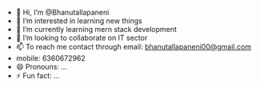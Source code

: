 - 👋 Hi, I’m @Bhanutallapaneni
- 👀 I’m interested in  learning new things
- 🌱 I’m currently learning mern stack development 
- 💞️ I’m looking to collaborate on IT sector
- 📫 To reach me contact through email: bhanutallapaneni00@gmail.com
- mobile: 6360672962
- 😄 Pronouns: ...
- ⚡ Fun fact: ...

<!---
Bhanutallapaneni/Bhanutallapaneni is a ✨ special ✨ repository because its `README.md` (this file) appears on your GitHub profile.
You can click the Preview link to take a look at your changes.
--->
